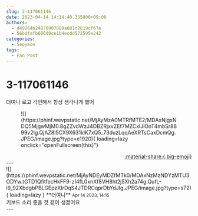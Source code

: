 ```yaml
---
slug: 3-117061146
date: 2023-04-14 14:14:40.355000+09:00
authors:
  - d49264b24870907889a881c2819cf67e
  - 56bdfafb606d9ce1b4ecdd572595e242
categories:
  - Seoyeon
tags:
  - Fan Post
---
```


# 3-117061146

<div class="post-container" markdown="1">
<div class="content-container md-sidebar__scrollwrap" markdown="1">

더여나 로고 각인해서 항상 생각나게 했어
<figure markdown="1">
![](https://phinf.wevpstatic.net/MjAyMzA0MTRfMTE2/MDAxNjgxNDQ5MjgwMjM0.8gZZvdWzJ4DBZRjxvZEf7MZCxlJlOnT4mbSr8899v2Ig.QjAZ8l5CX9X631klK7xQ5_73duzLqqAeXRTsCaxDcmQg.JPEG/image.jpg?type=e1920){ loading=lazy onclick="openFullscreen(this)"}
</figure>


</div>
</div>

<div style="text-align: right;" markdown="1">
<a href="https://weverse.io/fromis9/fanpost/3-117061146" style="text-align: right;">:material-share:{.big-emoji}</a>
</div>
---

<div class="comments-container md-sidebar__scrollwrap" markdown="1">
<div class="comment" markdown="1">
<div class='id-container' markdown="1">
![](https://phinf.wevpstatic.net/MjAyNDEyMDZfMTk0/MDAxNzMzNDYzMTU3ODYw.tGTD1QfitfecHkFF9-zI4fL0xnXf8VH8ht2j5Xh2a74g.QufL-i9_92XbdgbPBLGEpzXIrDqS4JTDRCqprDbYdJIg.JPEG/image.jpg?type=s72){ loading=lazy }
**<span class="artist">더여니</span>** <small>Apr 14 2023, 14:15</small><br>
</div>
<div class='comment-body' markdown="1">
키보드 소리 좋을 것 같이 생겼어요
</div>
</div>
</div>
---
